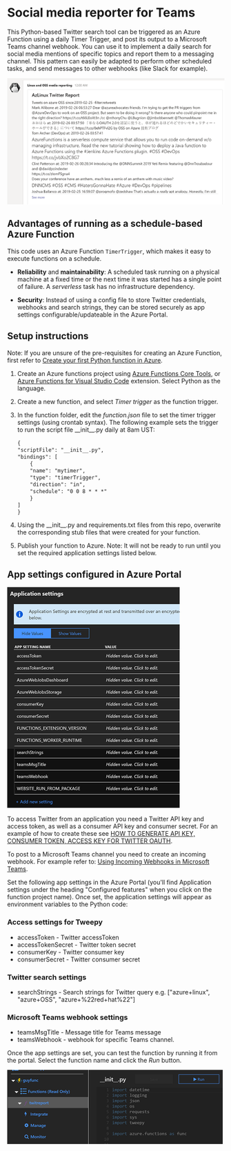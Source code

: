 # Social media reporter for Teams

This Python-based Twitter search tool can be triggered as an Azure Function using a daily Timer Trigger, and post its output to a Microsoft Teams channel webhook. You can use it to implement a daily search for social media mentions of specific topics and report them to a messaging channel. This pattern can easily be adapted to perform other scheduled tasks, and send messages to other webhooks (like Slack for example).

![](../../img/mediareport.png)

## Advantages of running as a schedule-based Azure Function

This code uses an Azure Function `TimerTrigger`, which makes it easy to execute functions on a schedule.

- __Reliability__ and __maintainability__: A scheduled task running on a physical machine at a fixed time or the next time it was started has a single point of failure. A _serverless_ task has no infrastructure dependency.

- __Security__: Instead of using a config file to store Twitter credentials, webhooks and search strings, they can be stored securely as app settings configurable/updateable in the Azure Portal.

## Setup instructions

Note: If you are unsure of the  pre-requisites for creating an Azure Function, first refer to [Create your first Python function in Azure](https://docs.microsoft.com/azure/azure-functions/functions-create-first-function-python).

1. Create an Azure functions project using [Azure Functions Core Tools](https://docs.microsoft.com/azure/azure-functions/functions-run-local#v2), or [Azure Functions for Visual Studio Code](https://marketplace.visualstudio.com/items?itemName=ms-azuretools.vscode-azurefunctions) extension. Select Python as the language.

2. Create a new function, and select _Timer trigger_ as the function trigger.

3. In the function folder, edit the _function.json_ file to set the timer trigger settings (using crontab syntax). The following example sets the trigger to run the script file \_\_init\_\_.py daily at 8am UST:
    ```
    {
    "scriptFile": "__init__.py",
    "bindings": [
        {
        "name": "mytimer",
        "type": "timerTrigger",
        "direction": "in",
        "schedule": "0 0 8 * * *"
        }
    ]
    }
    ```

4. Using the \_\_init\_\_.py and requirements.txt files from this repo,  overwrite the corresponding stub files that were created for your function.

5. Publish your function to Azure. Note: It will not be ready to run until you set the required application settings listed below.

## App settings configured in Azure Portal

![](../../img/appsettings.png)

To access Twitter from an application you need a Twitter API key and access token, as well as a consumer API key and consumer secret. For an example of how to create these see [HOW TO GENERATE API KEY, CONSUMER TOKEN, ACCESS KEY FOR TWITTER OAUTH](http://www.spardadesign.com/how-to-generate-api-key-consumer-token-access-key-for-twitter-oauth/).

To post to a Microsoft Teams channel you need to create an incoming webhook. For example refer to: [Using Incoming Webhooks in Microsoft Teams](http://itcloudpro.net/2017/09/29/office-365-using-incoming-webhooks-in-microsoft-teams/).

Set the following app settings in the Azure Portal (you'll find Application settings under the heading "Configured features" when you click on the function project name). Once set, the application settings will appear as environment variables to the Python code:

### Access settings for Tweepy
- accessToken - Twitter accessToken
- accessTokenSecret - Twitter token secret
- consumerKey - Twitter consumer key
- consumerSecret - Twitter consumer secret

### Twitter search settings
- searchStrings - Search strings for Twitter query e.g. ["azure+linux", "azure+OSS", "azure+%22red+hat%22"]

### Microsoft Teams webhook settings
- teamsMsgTitle - Message title for Teams message
- teamsWebhook - webhook for specific Teams channel.

Once the app settings are set, you can test the function by running it from the portal. Select the function name and click the _Run_ button.

![](../../img/runfunction.png)